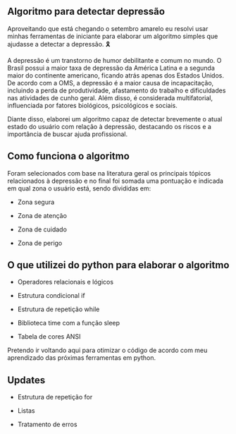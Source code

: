 ## Algoritmo para detectar depressão

Aproveitando que está chegando o setembro amarelo eu resolvi usar minhas ferramentas de iniciante para elaborar um algoritmo simples que ajudasse a detectar a depressão. 🎗

A depressão é um transtorno de humor debilitante e comum no mundo. O Brasil possui a maior taxa de depressão da América Latina e a segunda maior do continente americano, ficando atrás apenas dos Estados Unidos. De acordo com a OMS, a depressão é a maior causa de incapacitação, incluindo a perda de produtividade, afastamento do trabalho e dificuldades nas atividades de cunho geral. Além disso, é considerada multifatorial, influenciada por fatores biológicos, psicológicos e sociais.

Diante disso, elaborei um algoritmo capaz de detectar brevemente o atual estado do usuário com relação à depressão, destacando os riscos e a importância de buscar ajuda profissional.

## Como funciona o algoritmo

Foram selecionados com base na literatura geral os principais tópicos relacionados à depressão e no final foi somada uma pontuação e indicada em qual zona o usuário está, sendo divididas em:

+ Zona segura

+ Zona de atenção

+ Zona de cuidado

+ Zona de perigo

## O que utilizei do python para elaborar o algoritmo

+ Operadores relacionais e lógicos

+ Estrutura condicional if

+ Estrutura de repetição while

+ Biblioteca time com a função sleep

+ Tabela de cores ANSI
  
  
  

Pretendo ir voltando aqui para otimizar o código de acordo com meu aprendizado das próximas ferramentas em python.
  
  
  

## Updates

+ Estrutura de repetição for

+ Listas

+ Tratamento de erros
